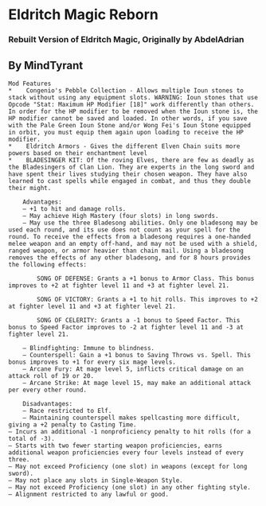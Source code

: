 # Eldritch Magic Reborn
### Rebuilt Version of Eldritch Magic, Originally by AbdelAdrian
## By MindTyrant

    Mod Features
    *    Congenio's Pebble Collection - Allows multiple Ioun stones to stack without using any equipment slots. WARNING: Ioun stones that use Opcode "Stat: Maximum HP Modifier [18]" work differently than others. In order for the HP modifier to be removed when the Ioun stone is, the HP modifier cannot be saved and loaded. In other words, if you save with the Pale Green Ioun Stone and/or Wong Fei's Ioun Stone equipped in orbit, you must equip them again upon loading to receive the HP modifier.
    *    Eldritch Armors - Gives the different Elven Chain suits more powers based on their enchantment level
    *    BLADESINGER KIT: Of the roving Elves, there are few as deadly as the Bladesingers of Clan Lion. They are experts in the long sword and have spent their lives studying their chosen weapon. They have also learned to cast spells while engaged in combat, and thus they double their might.
    
        Advantages:
        – +1 to hit and damage rolls. 
        – May achieve High Mastery (four slots) in long swords.
        – May use the three Bladesong abilities. Only one bladesong may be used each round, and its use does not count as your spell for the round. To receive the effects from a bladesong requires a one-handed melee weapon and an empty off-hand, and may not be used with a shield, ranged weapon, or armor heavier than chain mail. Using a bladesong removes the effects of any other bladesong, and for 8 hours provides the following effects:
    
            SONG OF DEFENSE: Grants a +1 bonus to Armor Class. This bonus improves to +2 at fighter level 11 and +3 at fighter level 21.
    
            SONG OF VICTORY: Grants a +1 to hit rolls. This improves to +2 at fighter level 11 and +3 at fighter level 21.
    
            SONG OF CELERITY: Grants a -1 bonus to Speed Factor. This bonus to Speed Factor improves to -2 at fighter level 11 and -3 at fighter level 21.
    
        – Blindfighting: Immune to blindness.
        – Counterspell: Gain a +1 bonus to Saving Throws vs. Spell. This bonus improves to +1 for every six mage levels. 
        – Arcane Fury: At mage level 5, inflicts critical damage on an attack roll of 19 or 20. 
        – Arcane Strike: At mage level 15, may make an additional attack per every other round. 
    
        Disadvantages:
        – Race restricted to Elf.
        – Maintaining counterspell makes spellcasting more difficult, giving a +2 penalty to Casting Time.
    – Incurs an additional -1 nonproficiency penalty to hit rolls (for a total of -3).
    – Starts with two fewer starting weapon proficiencies, earns additional weapon proficiencies every four levels instead of every three.
    – May not exceed Proficiency (one slot) in weapons (except for long sword).
    – May not place any slots in Single-Weapon Style. 
    – May not exceed Proficiency (one slot) in any other fighting style. 
    – Alignment restricted to any lawful or good.
